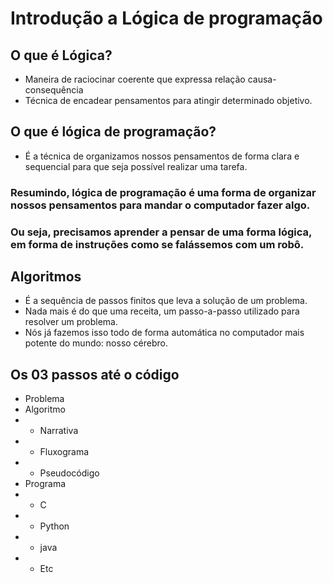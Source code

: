 # Introdução a Lógica de programação
## O que é Lógica?
- Maneira de raciocinar coerente que expressa relação causa-consequência
- Técnica de encadear pensamentos para atingir determinado objetivo.

## O que é lógica de programação?
- É a técnica de organizamos nossos pensamentos de forma clara e sequencial para que seja possível realizar uma tarefa.
### Resumindo, lógica de programação é uma forma de organizar nossos pensamentos para mandar o computador fazer algo.
### Ou seja, precisamos aprender a pensar de uma forma lógica, em forma de instruções como se falássemos com um robô.

## Algoritmos
- É a sequência de passos finitos que leva a solução de um problema.
- Nada mais é do que uma receita, um passo-a-passo utilizado para resolver um problema.
- Nós já fazemos isso todo de forma automática no computador mais potente do mundo: nosso cérebro.

## Os 03 passos até o código
- Problema
- Algoritmo
- - Narrativa
- - Fluxograma
- - Pseudocódigo
- Programa
- - C
- - Python
- - java
- - Etc
